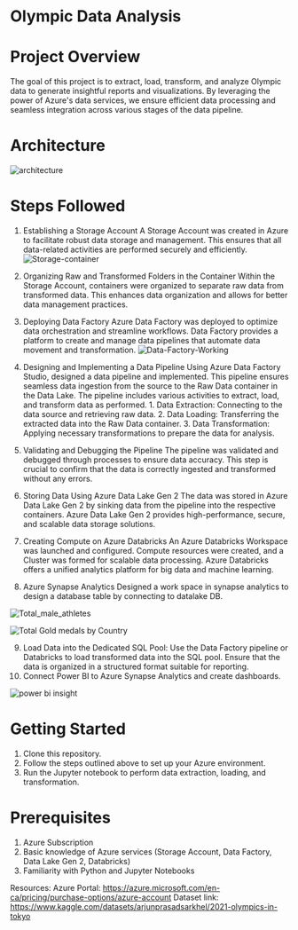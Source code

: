 # Olympic Data Analysis

# Project Overview
The goal of this project is to extract, load, transform, and analyze Olympic data to generate insightful reports and visualizations. By leveraging the power of Azure's data services, we ensure efficient data processing and seamless integration across various stages of the data pipeline.

# Architecture
![architecture](https://github.com/user-attachments/assets/15855eb9-1259-4a35-93e7-663948eb1d11)

# Steps Followed
  1. Establishing a Storage Account
  A Storage Account was created in Azure to facilitate robust data storage and management. This ensures that all data-related activities are performed securely and efficiently.
  ![Storage-container](https://github.com/user-attachments/assets/0442c298-88bc-4052-9858-6e06d9b75fed)
  
  2. Organizing Raw and Transformed Folders in the Container
  Within the Storage Account, containers were organized to separate raw data from transformed data. This enhances data organization and allows for better data management practices.

  3. Deploying Data Factory
  Azure Data Factory was deployed to optimize data orchestration and streamline workflows. Data Factory provides a platform to create and manage data pipelines that automate data movement and transformation.
  ![Data-Factory-Working](https://github.com/user-attachments/assets/b0b0a416-96ac-46fb-808a-d85dc3f5c3aa)

  7. Designing and Implementing a Data Pipeline
  Using Azure Data Factory Studio, designed a data pipeline and implemented. This pipeline ensures seamless data ingestion from the source to the Raw Data container in the Data Lake. The pipeline includes various activities to extract, load, and transform data as performed.
    1. Data Extraction: Connecting to the data source and retrieving raw data.
    2. Data Loading: Transferring the extracted data into the Raw Data container.
    3. Data Transformation: Applying necessary transformations to prepare the data for analysis.
  
  4. Validating and Debugging the Pipeline
  The pipeline was validated and debugged through processes to ensure data accuracy. This step is crucial to confirm that the data is correctly ingested and transformed without any errors.

  5. Storing Data Using Azure Data Lake Gen 2
  The data was stored in Azure Data Lake Gen 2 by sinking data from the pipeline into the respective containers. Azure Data Lake Gen 2 provides high-performance, secure, and scalable data storage solutions.

  6. Creating Compute on Azure Databricks
  An Azure Databricks Workspace was launched and configured. Compute resources were created, and a Cluster was formed for scalable data processing. Azure Databricks offers a unified analytics platform for big data and machine learning.

  7. Azure Synapse Analytics
     Designed a work space in synapse analytics to design a database table by connecting to datalake DB.
     
  ![Total_male_athletes](https://github.com/user-attachments/assets/aed26e0f-6291-4f7c-bc80-c5717058d2fe)

  ![Total Gold medals by Country ](https://github.com/user-attachments/assets/705cb528-e24f-4f4a-9f7b-26d024d8da93)

 9. Load Data into the Dedicated SQL Pool:
      Use the Data Factory pipeline or Databricks to load transformed data into the SQL pool.
      Ensure that the data is organized in a structured format suitable for reporting.
  10. Connect Power BI to Azure Synapse Analytics and create dashboards.
      
![power bi insight](https://github.com/user-attachments/assets/7d6b8bd8-4393-4553-b7c0-4e794753a4f9)

# Getting Started
1. Clone this repository.
2. Follow the steps outlined above to set up your Azure environment.
3. Run the Jupyter notebook to perform data extraction, loading, and transformation.

# Prerequisites
1. Azure Subscription
2. Basic knowledge of Azure services (Storage Account, Data Factory, Data Lake Gen 2, Databricks)
3. Familiarity with Python and Jupyter Notebooks

Resources: 
Azure Portal: https://azure.microsoft.com/en-ca/pricing/purchase-options/azure-account
Dataset link: https://www.kaggle.com/datasets/arjunprasadsarkhel/2021-olympics-in-tokyo
